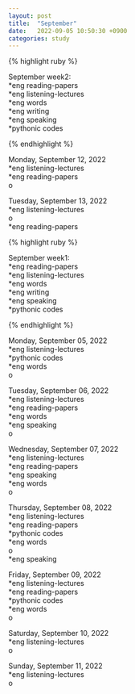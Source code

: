 ```yaml
---
layout: post
title:  "September"
date:   2022-09-05 10:50:30 +0900
categories: study
---
```






{% highlight ruby %}


September week2:  
*eng reading-papers  
*eng listening-lectures      
*eng words  
*eng writing  
*eng speaking  
*pythonic codes  


{% endhighlight %}  



Monday, September 12, 2022     
*eng listening-lectures  
*eng reading-papers  
o  


Tuesday, September 13, 2022     
*eng listening-lectures  
o  
*eng reading-papers  




{% highlight ruby %}


September week1:  
*eng reading-papers  
*eng listening-lectures      
*eng words  
*eng writing  
*eng speaking  
*pythonic codes  

{% endhighlight %}  



Monday, September 05, 2022     
*eng listening-lectures  
*pythonic codes  
*eng words  
o  


Tuesday, September 06, 2022     
*eng listening-lectures  
*eng reading-papers   
*eng words  
*eng speaking  
o  


Wednesday, September 07, 2022     
*eng listening-lectures  
*eng reading-papers  
*eng speaking  
*eng words  
o  


Thursday, September 08, 2022     
*eng listening-lectures  
*eng reading-papers  
*pythonic codes  
*eng words  
o  
*eng speaking  


Friday, September 09, 2022     
*eng listening-lectures  
*eng reading-papers  
*pythonic codes  
*eng words  
o  


Saturday, September 10, 2022     
*eng listening-lectures  
o  


Sunday, September 11, 2022     
*eng listening-lectures  
o  


